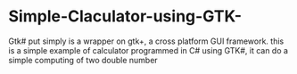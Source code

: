 Simple-Claculator-using-GTK-
============================

Gtk# put simply is a wrapper on gtk+, a cross platform GUI framework.
this is a simple example of calculator programmed in C# using GTK#, it can do a simple computing of two double number
